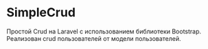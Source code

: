 # SimpleCrud
Простой Crud на Laravel с использованием библиотеки Bootstrap. Реализован crud пользователей от модели пользователей.
